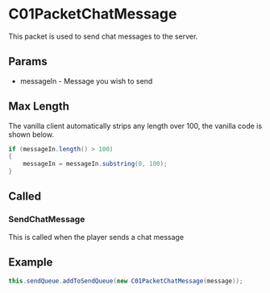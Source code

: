 # C01PacketChatMessage

This packet is used to send chat messages to the server.

## Params
- messageIn - Message you wish to send

## Max Length
The vanilla client automatically strips any length over 100, the vanilla code is shown below.
```java
if (messageIn.length() > 100)
{
    messageIn = messageIn.substring(0, 100);   
}
```

## Called
### SendChatMessage
This is called when the player sends a chat message

## Example
```java
this.sendQueue.addToSendQueue(new C01PacketChatMessage(message));
```
